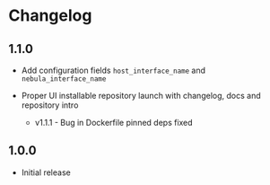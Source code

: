 # Changelog

## 1.1.0

- Add configuration fields `host_interface_name` and `nebula_interface_name`
- Proper UI installable repository launch with changelog, docs and repository intro

  - v1.1.1 - Bug in Dockerfile pinned deps fixed

## 1.0.0

- Initial release
